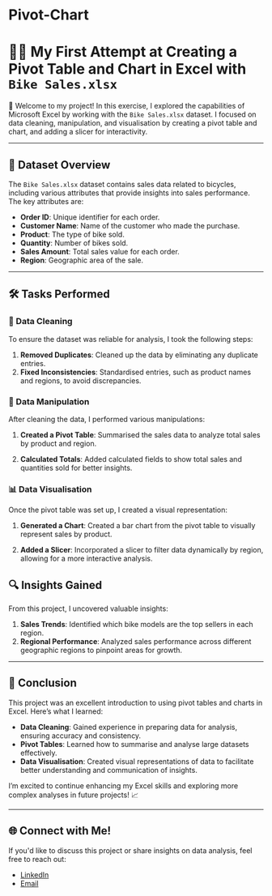 # Pivot-Chart
# 🚴‍♂️ My First Attempt at Creating a Pivot Table and Chart in Excel with `Bike Sales.xlsx`

👋 Welcome to my project! In this exercise, I explored the capabilities of Microsoft Excel by working with the `Bike Sales.xlsx` dataset. I focused on data cleaning, manipulation, and visualisation by creating a pivot table and chart, and adding a slicer for interactivity.

---

## 📂 Dataset Overview

The `Bike Sales.xlsx` dataset contains sales data related to bicycles, including various attributes that provide insights into sales performance. The key attributes are:

- **Order ID**: Unique identifier for each order.
- **Customer Name**: Name of the customer who made the purchase.
- **Product**: The type of bike sold.
- **Quantity**: Number of bikes sold.
- **Sales Amount**: Total sales value for each order.
- **Region**: Geographic area of the sale.

---

## 🛠️ Tasks Performed

### 🔧 Data Cleaning
To ensure the dataset was reliable for analysis, I took the following steps:

1. **Removed Duplicates**: Cleaned up the data by eliminating any duplicate entries.
2. **Fixed Inconsistencies**: Standardised entries, such as product names and regions, to avoid discrepancies.

### 🔀 Data Manipulation
After cleaning the data, I performed various manipulations:

1. **Created a Pivot Table**: Summarised the sales data to analyze total sales by product and region.
   
2. **Calculated Totals**: Added calculated fields to show total sales and quantities sold for better insights.

### 📊 Data Visualisation
Once the pivot table was set up, I created a visual representation:

1. **Generated a Chart**: Created a bar chart from the pivot table to visually represent sales by product.
   

2. **Added a Slicer**: Incorporated a slicer to filter data dynamically by region, allowing for a more interactive analysis.


## 🔍 Insights Gained

From this project, I uncovered valuable insights:

1. **Sales Trends**: Identified which bike models are the top sellers in each region.
2. **Regional Performance**: Analyzed sales performance across different geographic regions to pinpoint areas for growth.

---

## 🎯 Conclusion

This project was an excellent introduction to using pivot tables and charts in Excel. Here’s what I learned:

- **Data Cleaning**: Gained experience in preparing data for analysis, ensuring accuracy and consistency.
- **Pivot Tables**: Learned how to summarise and analyse large datasets effectively.
- **Data Visualisation**: Created visual representations of data to facilitate better understanding and communication of insights.

I’m excited to continue enhancing my Excel skills and exploring more complex analyses in future projects! 📈

---

## 🌐 Connect with Me!

If you'd like to discuss this project or share insights on data analysis, feel free to reach out:

- [LinkedIn](https://www.linkedin.com/in/rohit-gokani-47b54780/)
- [Email](mailto:roygokani@hotmail.com)
